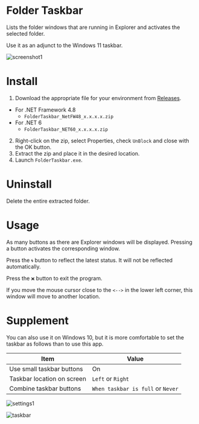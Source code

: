 # Folder Taskbar

Lists the folder windows that are running in Explorer and activates the selected folder.

Use it as an adjunct to the Windows 11 taskbar.

![screenshot1](https://user-images.githubusercontent.com/99333667/153207439-933b41cc-70f4-4136-94e3-62e7bc21f33b.png)

# Install

1. Download the appropriate file for your environment from [Releases](https://github.com/3xKEsGJQsmEQLAfuMv9QikF8i9y7Bf1D6NjguXg/folder-taskbar/releases).
  - For .NET Framework 4.8
    - `FolderTaskbar_NetFW48_x.x.x.x.zip`
  - For .NET 6
    - `FolderTaskbar_NET60_x.x.x.x.zip`
2. Right-click on the zip, select Properties, check `UnBlock` and close with the OK button.
3. Extract the zip and place it in the desired location.
4. Launch `FolderTaskbar.exe`.

# Uninstall

Delete the entire extracted folder.

# Usage

As many buttons as there are Explorer windows will be displayed.
Pressing a button activates the corresponding window.

Press the `🌀` button to reflect the latest status. It will not be reflected automatically.

Press the `❌` button to exit the program.

If you move the mouse cursor close to the `<-->` in the lower left corner, this window will move to another location.

# Supplement

You can also use it on Windows 10, but it is more comfortable to set the taskbar as follows than to use this app.

| Item                       | Value                                 |
| -------------------------- | ------------------------------------- |
| Use small taskbar buttons  | On                                    |
| Taskbar location on screen | `Left` or `Right`                 |
| Combine taskbar buttons    | `When taskbar is full` or `Never` |

![settings1](https://user-images.githubusercontent.com/99333667/153332132-bb9033dd-5b16-4b67-9aa5-4562250f4582.png)

![taskbar](https://user-images.githubusercontent.com/99333667/153332157-812dbbe4-b695-4a6d-a667-e4a83d287914.png)

